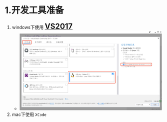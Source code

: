 # 1.开发工具准备

1. windows下使用 [<font size=5>**VS2017**</font>](http://c.biancheng.net/view/456.html)
   - ![](../images/VS2017的安装.png)
2. mac下使用 `XCode`

